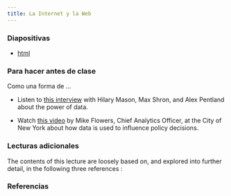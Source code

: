 ```yaml
---
title: La Internet y la Web
---
```


### Diapositivas

- [html](../diapositivas/internet-web.html)

### Para hacer antes de clase

Como una forma de ...

* Listen to [this interview](http://www.sciencefriday.com/segments/solving-lifes-everyday-problems-with-data/) with Hilary Mason, Max Shron, and Alex Pentland about the power of data.

* Watch [this video](https://www.youtube.com/watch?v=h1ImEQKSkUQ) by Mike Flowers, Chief Analytics Officer, at the City of New York about how data is used to influence policy decisions.

### Lecturas adicionales

The contents of this lecture are loosely based on, and explored into further detail, in the following three references :

### Referencias
